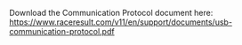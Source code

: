 Download the Communication Protocol document here: https://www.raceresult.com/v11/en/support/documents/usb-communication-protocol.pdf
